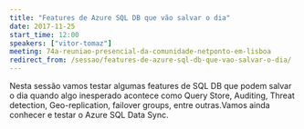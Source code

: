 ```yaml
---
title: "Features de Azure SQL DB que vão salvar o dia"
date: 2017-11-25
start_time: 12:00
speakers: ["vitor-tomaz"]
meeting: 74a-reuniao-presencial-da-comunidade-netponto-em-lisboa
redirect_from: /sessao/features-de-azure-sql-db-que-vao-salvar-o-dia/
---
```


Nesta sessão vamos testar algumas features de SQL DB que podem salvar o dia quando algo inesperado acontece como Query Store, Auditing, Threat detection, Geo-replication, failover groups, entre outras.Vamos ainda conhecer e testar o Azure SQL Data Sync.
